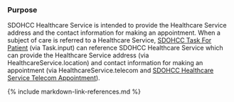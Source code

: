 
### Purpose
SDOHCC Healthcare Service is intended to provide the Healthcare Service address and the contact information for making an appointment.
When a subject of care is referred to a Healthcare Service, [SDOHCC Task For Patient](StructureDefinition-SDOHCC-TaskForPatient.html) (via Task.input) can reference SDOHCC Healthcare Service which can provide the Healthcare Service address (via HealthcareService.location) and contact information for making an appointment (via HealthcareService.telecom and [SDOHCC Healthcare Service Telecom Appointment](StructureDefinition-SDOHCC-ExtensionHealthcareServiceTelecomAppointment.html)).


{% include markdown-link-references.md %}